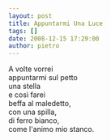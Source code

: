 ```yaml
---
layout: post
title: Appuntarmi Una Luce
tags: []
date: 2008-12-15 17:29:00
author: pietro
---
```

A volte vorrei<br/>appuntarmi sul petto<br/>una stella<br/>e così farei<br/>beffa al maledetto,<br/>con una spilla,<br/>di ferro bianco,<br/>come l'animo mio stanco.
